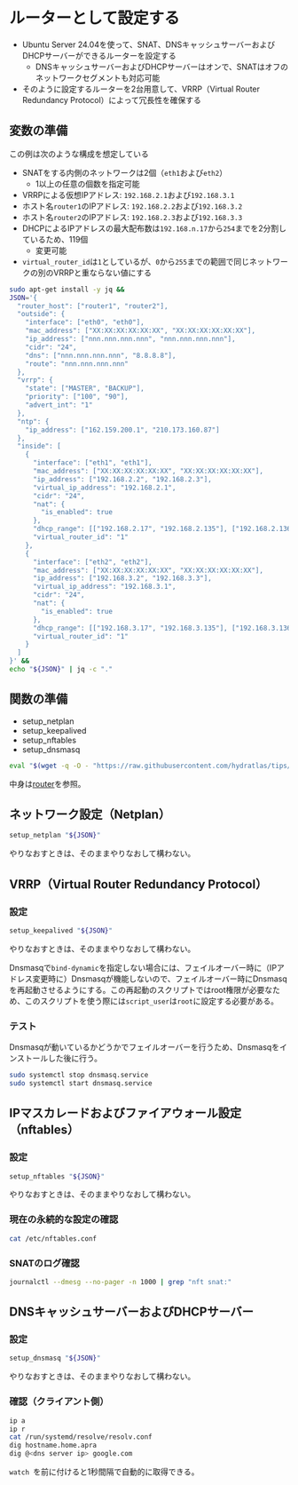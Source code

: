 # ルーターとして設定する
- Ubuntu Server 24.04を使って、SNAT、DNSキャッシュサーバーおよびDHCPサーバーができるルーターを設定する
  - DNSキャッシュサーバーおよびDHCPサーバーはオンで、SNATはオフのネットワークセグメントも対応可能
- そのように設定するルーターを2台用意して、VRRP（Virtual Router Redundancy Protocol）によって冗長性を確保する

## 変数の準備
この例は次のような構成を想定している
- SNATをする内側のネットワークは2個（`eth1`および`eth2`）
  - 1以上の任意の個数を指定可能
- VRRPによる仮想IPアドレス: `192.168.2.1`および`192.168.3.1`
- ホスト名`router1`のIPアドレス: `192.168.2.2`および`192.168.3.2`
- ホスト名`router2`のIPアドレス: `192.168.2.3`および`192.168.3.3`
- DHCPによるIPアドレスの最大配布数は`192.168.n.17`から`254`までを2分割しているため、119個
  - 変更可能
- `virtual_router_id`は`1`としているが、`0`から`255`までの範囲で同じネットワークの別のVRRPと重ならない値にする

```sh
sudo apt-get install -y jq &&
JSON='{
  "router_host": ["router1", "router2"],
  "outside": {
    "interface": ["eth0", "eth0"],
    "mac_address": ["XX:XX:XX:XX:XX:XX", "XX:XX:XX:XX:XX:XX"],
    "ip_address": ["nnn.nnn.nnn.nnn", "nnn.nnn.nnn.nnn"],
    "cidr": "24",
    "dns": ["nnn.nnn.nnn.nnn", "8.8.8.8"],
    "route": "nnn.nnn.nnn.nnn"
  },
  "vrrp": {
    "state": ["MASTER", "BACKUP"],
    "priority": ["100", "90"],
    "advert_int": "1"
  },
  "ntp": {
    "ip_address": ["162.159.200.1", "210.173.160.87"]
  },
  "inside": [
    {
      "interface": ["eth1", "eth1"],
      "mac_address": ["XX:XX:XX:XX:XX:XX", "XX:XX:XX:XX:XX:XX"],
      "ip_address": ["192.168.2.2", "192.168.2.3"],
      "virtual_ip_address": "192.168.2.1",
      "cidr": "24",
      "nat": {
        "is_enabled": true
      },
      "dhcp_range": [["192.168.2.17", "192.168.2.135"], ["192.168.2.136", "192.168.2.254"]],
      "virtual_router_id": "1"
    },
    {
      "interface": ["eth2", "eth2"],
      "mac_address": ["XX:XX:XX:XX:XX:XX", "XX:XX:XX:XX:XX:XX"],
      "ip_address": ["192.168.3.2", "192.168.3.3"],
      "virtual_ip_address": "192.168.3.1",
      "cidr": "24",
      "nat": {
        "is_enabled": true
      },
      "dhcp_range": [["192.168.3.17", "192.168.3.135"], ["192.168.3.136", "192.168.3.254"]],
      "virtual_router_id": "1"
    }
  ]
}' &&
echo "${JSON}" | jq -c "."
```

## 関数の準備
- setup_netplan
- setup_keepalived
- setup_nftables
- setup_dnsmasq
```sh
eval "$(wget -q -O - "https://raw.githubusercontent.com/hydratlas/tips/refs/heads/main/scripts/router")"
```
中身は[router](/scripts/router)を参照。

## ネットワーク設定（Netplan）
```sh
setup_netplan "${JSON}"
```
やりなおすときは、そのままやりなおして構わない。

## VRRP（Virtual Router Redundancy Protocol）
### 設定
```sh
setup_keepalived "${JSON}"
```
やりなおすときは、そのままやりなおして構わない。

Dnsmasqで`bind-dynamic`を指定しない場合には、フェイルオーバー時に（IPアドレス変更時に）Dnsmasqが機能しないので、フェイルオーバー時にDnsmasqを再起動させるようにする。この再起動のスクリプトではroot権限が必要なため、このスクリプトを使う際には`script_user`は`root`に設定する必要がある。

### テスト
Dnsmasqが動いているかどうかでフェイルオーバーを行うため、Dnsmasqをインストールした後に行う。
```sh
sudo systemctl stop dnsmasq.service
sudo systemctl start dnsmasq.service
```

## IPマスカレードおよびファイアウォール設定（nftables）
### 設定
```sh
setup_nftables "${JSON}"
```
やりなおすときは、そのままやりなおして構わない。

### 現在の永続的な設定の確認
```sh
cat /etc/nftables.conf
```

### SNATのログ確認
```sh
journalctl --dmesg --no-pager -n 1000 | grep "nft snat:"
```

## DNSキャッシュサーバーおよびDHCPサーバー
### 設定
```sh
setup_dnsmasq "${JSON}"
```
やりなおすときは、そのままやりなおして構わない。

### 確認（クライアント側）
```sh
ip a
ip r
cat /run/systemd/resolve/resolv.conf
dig hostname.home.apra
dig @<dns server ip> google.com
```
`watch `を前に付けると1秒間隔で自動的に取得できる。